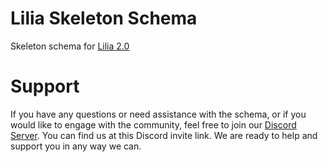 # Lilia Skeleton Schema
 
Skeleton schema for [Lilia 2.0](https://github.com/bleonheart/Lilia)

# Support

If you have any questions or need assistance with the schema, or if you would like to engage with the community, feel free to join our [Discord Server](https://discord.gg/RTcVq92HsH). You can find us at this Discord invite link. We are ready to help and support you in any way we can.
